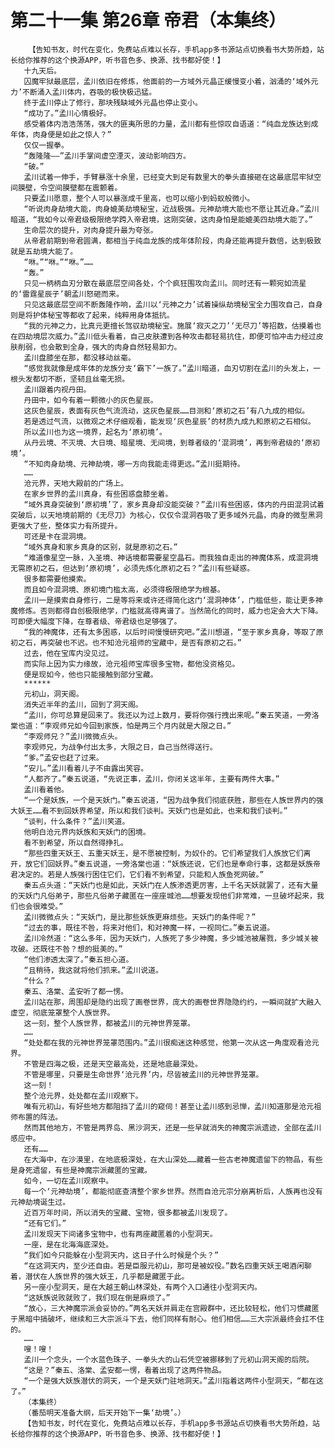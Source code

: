# 第二十一集 第26章 帝君（本集终）
        【告知书友，时代在变化，免费站点难以长存，手机app多书源站点切换看书大势所趋，站长给你推荐的这个换源APP，听书音色多、换源、找书都好使！】
       十九天后。
       囚魔牢狱最底层，孟川依旧在修炼，他面前的一方域外元晶正缓慢变小着，汹涌的‘域外元力’不断涌入孟川体内，吞吸的极快极迅猛。
       终于孟川停止了修行，那块残缺域外元晶也停止变小。
       “成功了。”孟川心情极好。
       感受着体内浩浩荡荡，强大的匪夷所思的力量，孟川都有些惊叹自语道：“纯血龙族达到成年体，肉身便是如此之惊人？”
       仅仅一握拳。
       “轰隆隆——”孟川手掌间虚空湮灭，波动影响四方。
       “破。”
       孟川试着一伸手，手臂暴涨十余里，已经变大到足有数里大的拳头直接砸在这最底层牢狱空间膜壁，令空间膜壁都在震颤着。
       只要孟川愿意，整个人可以暴涨成千里高，也可以缩小到蚂蚁般微小。
       “听说肉身劫境大能，肉身媲美劫境秘宝，近战极强。元神劫境大能也不愿让其近身。”孟川暗道，“我如今以帝君级极限绝学跨入帝君境，这刚突破，这肉身怕是能媲美四劫境大能了。”
       生命层次的提升，对肉身提升最为夸张。
       从帝君前期到帝君圆满，都相当于纯血龙族的成年体阶段，肉身还能再提升数倍，达到极致就是五劫境大能了。
       “咻。”“咻。”“咻。”……
       “轰。”
       只见一柄柄血刃分散在最底层空间各处，个个疯狂围攻向孟川。同时还有一颗宛如流星的‘雷霆星辰子’朝孟川怒砸而来。
       只见这最底层空间不断轰隆作响，孟川以‘元神之力’试着操纵劫境秘宝全力围攻自己，自身则是将护体秘宝等都收了起来，纯粹用身体抵抗。
       “我的元神之力，比真元更擅长驾驭劫境秘宝。施展‘寂灭之刀’‘无尽刀’等招数，估摸着也在四劫境层次威力。”孟川低头看着，自己皮肤遭到各种攻击都轻易抗住，即便可怕冲击力经过皮肤削弱，也会散到全身，强大的肉身自然轻易卸力。
       孟川盘膝坐在那，都没移动丝毫。
       “感觉我就像是成年体的龙族分支‘霸下’一族了。”孟川暗道，血刃切割在孟川的头发上，一根头发都切不断，坚韧且丝毫无损。
       孟川跟着内视丹田。
       丹田中，如今有着一颗微小的灰色星辰。
       这灰色星辰，表面有灰色气流流动，这灰色星辰……目测和‘原初之石’有八九成的相似。
       若是透过气流，以微观之术仔细观看，能发现‘灰色星辰’的材质九成九和原初之石相似。
       所以孟川也为这一境界，起名为‘原初境’。
       从丹云境、不灭境、大日境、暗星境、无间境，到尊者级的‘混洞境’，再到帝君级的‘原初境’。
       “不知肉身劫境、元神劫境，哪一方向我能走得更远。”孟川挺期待。
       ……
       沧元界，天地大殿前的广场上。
       在家乡世界的孟川真身，有些困惑盘膝坐着。
       “域外真身突破到‘原初境’了，家乡真身却没能突破？”孟川有些困惑，体内的丹田混洞试着突破后，以天地境前期的《无尽刀》为核心，仅仅令混洞吞吸了更多域外元晶，肉身的微型黑洞更强大了些，整体实力有所提升。
       可还是卡在混洞境。
       “域外真身和家乡真身的区别，就是原初之石。”
       “难道像星空一脉，入圣境、神话境都需要星空晶石。而我独自走出的神魔体系，成混洞境无需原初之石，但达到‘原初境’，必须先炼化原初之石？”孟川有些疑惑。
       很多都需要他摸索。
       而且如今混洞境、原初境门槛太高，必须得极限绝学为根基。
       孟川一是摸索自身修行，二是等将来或许还得简化这门‘混洞神体’，门槛低些，能让更多神魔修炼。否则都得自创极限绝学，门槛就高得离谱了。当然简化的同时，威力也定会大大下降。可即便大幅度下降，在尊者级、帝君级也足够强了。
       “我的神魔体，还有太多困惑，以后时间慢慢研究吧。”孟川想道，“至于家乡真身，等取了原初之石，再突破也不迟。也不知沧元祖师的宝藏中，是否有原初之石。”
       过去，他在宝库内没见过。
       而实际上因为实力缘故，沧元祖师宝库很多宝物，都他没资格见。
       便是现如今，他也只能接触到部分宝藏。
       ******
       元初山，洞天阁。
       消失近半年的孟川，回到了洞天阁。
       “孟川，你可总算是回来了。我还以为过上数月，要将你强行拽出来呢。”秦五笑道，一旁洛棠也道：“李观师兄如今回到家族，怕是两三个月内就是大限之日。”
       “李观师兄？”孟川微微点头。
       李观师兄，为战争付出太多，大限之日，自己当然得送行。
       “爹。”孟安也赶了过来。
       “安儿。”孟川看着儿子不由露出笑容。
       “人都齐了。”秦五说道，“先说正事，孟川，你闭关这半年，主要有两件大事。”
       孟川看着他。
       “一个是妖族，一个是天妖门。”秦五说道，“因为战争我们彻底获胜，那些在人族世界内的强大妖王……看不到回妖界希望，所以和我们谈判。天妖门也是如此，也来和我们谈判。”
       “谈判，什么条件？”孟川笑道。
       他明白沧元界内妖族和天妖门的困境。
       看不到希望，所以自然得挣扎。
       “那些四重天妖王、五重天妖王，是不愿被控制，为奴仆的。它们希望我们人族放它们离开，放它们回妖界。”秦五说道，一旁洛棠也道：“妖族还说，它们也是奉命行事，这都是妖族帝君决定的。若是人族强行困住它们，它们看不到希望，只能和人族鱼死网破。”
       秦五点头道：“天妖门也是如此，天妖门在人族渗透更厉害，上千名天妖就罢了，还有大量的天妖门凡俗弟子，那些凡俗弟子藏匿在一座座城池……想要发现他们非常难，一旦破坏起来，我们也会很难受。”
       孟川微微点头：“天妖门，是比那些妖族更麻烦些。天妖门的条件呢？”
       “过去的事，既往不咎，将来对他们，和对神魔一样，一视同仁。”秦五说道。
       孟川冷然道：“这么多年，因为天妖门，人族死了多少神魔，多少城池被屠戮，多少城关被攻破。还既往不咎？想的挺美的。”
       “他们渗透太深了。”秦五担心道。
       “且稍待，我这就将他们抓来。”孟川说道。
       “什么？”
       秦五、洛棠、孟安听了都一愣。
       孟川站在那，周围却是隐约出现了画卷世界，庞大的画卷世界隐隐约约，一瞬间就扩大融入虚空，彻底笼罩整个人族世界。
       这一刻，整个人族世界，都被孟川的元神世界笼罩。
       ……
       “处处都在我的元神世界笼罩范围内。”孟川很痴迷这种感觉，他第一次从这一角度观看沧元界。
       不管是四海之极，还是天空最高处，还是地底最深处。
       不管是哪里，只要是生命世界‘沧元界’内，尽皆被孟川的元神世界笼罩。
       这一刻！
       整个沧元界，处处都在孟川观察下。
       唯有元初山，有好些地方都阻挡了孟川的窥伺！甚至让孟川感到忌惮，孟川知道那是沧元祖师布置的阵法。
       然而其他地方，不管是两界岛、黑沙洞天，还是一些早就消失的神魔宗派遗迹，全部在孟川感应中。
       还有……
       在大海中，在沙漠里，在地底极深处，在大山深处……藏着一些古老神魔遗留下的物品，有些是身死遗留，有些是神魔宗派藏匿的宝藏。
       如今，一切在孟川观察中。
       每一个‘元神劫境’，都能彻底查清整个家乡世界。然而自沧元宗分崩离析后，人族再也没有元神劫境诞生过。
       近百万年时间，所以消失的宝藏、宝物，很多都被孟川发现了。
       “还有它们。”
       孟川发现天下间诸多宝物中，也有两座藏匿着的小型洞天。
       一座，是在北海海底深处。
       “我们如今只能躲在小型洞天内，这日子什么时候是个头？”
       “在这洞天内，至少还自由。若是臣服元初山，那可是被奴役。”数名四重天妖王喝酒闲聊着，潜伏在人族世界的强大妖王，几乎都是藏匿于此。
       另一座小型洞天，是在大越王朝山林深处，有两个入口通往小型洞天内。
       “这妖族说败就败了，我们现在倒是麻烦了。”
       “放心，三大神魔宗派会妥协的。”两名天妖并肩走在宫殿群中，还比较轻松，他们习惯藏匿于黑暗中搞破坏，继续和三大宗派斗下去，他们同样有耐心。他们相信……三大宗派最终会扛不住的。
       ……
       嗖！嗖！
       孟川一个念头，一个水蓝色珠子、一拳头大的山石凭空被挪移到了元初山洞天阁的后院。
       “这是？”秦五、洛棠、孟安都一愣，看着出现了这两件物品。
       “一个是强大妖族潜伏的洞天，一个是天妖门驻地洞天。”孟川指着这两件小型洞天，“都在这了。”
       （本集终）
       （番茄明天准备大纲，后天开始下一集‘劫境’。）
       【告知书友，时代在变化，免费站点难以长存，手机app多书源站点切换看书大势所趋，站长给你推荐的这个换源APP，听书音色多、换源、找书都好使！】